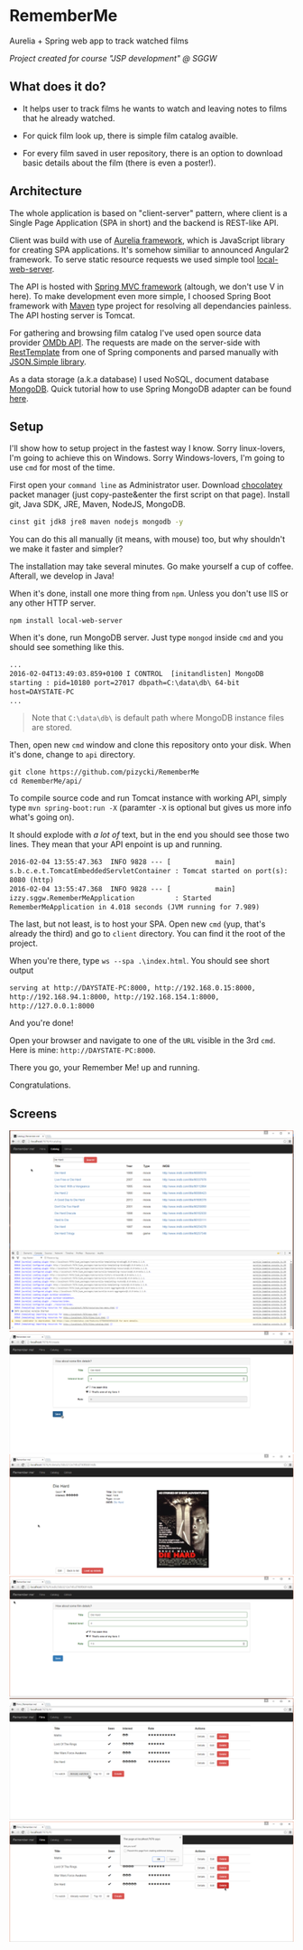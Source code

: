 # RememberMe
Aurelia + Spring web app to track watched films

_Project created for course "JSP development" @ SGGW_

## What does it do?
* It helps user to track films he wants to watch and leaving notes to films that he already watched.

* For quick film look up, there is simple film catalog avaible. 

* For every film saved in user repository, there is an option to download basic details about the film (there is even a poster!).

## Architecture
The whole application is based on "client-server" pattern, where client is a Single Page Application (SPA in short)
and the backend is REST-like API.

Client was build with use of [Aurelia framework](http://aurelia.io/), which is JavaScript library for creating SPA applications. 
It's somehow similiar to announced Angular2 framework. To serve static resource requests we used simple tool
[local-web-server](https://www.npmjs.com/package/local-web-server).

The API is hosted with [Spring MVC framework](http://docs.spring.io/spring/docs/current/spring-framework-reference/html/mvc.html)
(altough, we don't use V in here). To make development even more simple, I choosed Spring Boot framework with
[Maven](https://maven.apache.org/) type project for resolving all dependancies painless. The API hosting server is Tomcat.

For gathering and browsing film catalog I've used open source data provider [OMDb API](http://www.omdbapi.com/).
The requests are made on the server-side with [RestTemplate](https://spring.io/guides/gs/consuming-rest/) from one of 
Spring components and parsed manually with [JSON.Simple library](https://code.google.com/archive/p/json-simple/).

As a data storage (a.k.a database) I used NoSQL, document database [MongoDB](https://www.mongodb.org/).
Quick tutorial how to use Spring MongoDB adapter can be found [here](https://spring.io/guides/gs/accessing-data-mongodb/#use-maven). 

## Setup

I'll show how to setup project in the fastest way I know. Sorry linux-lovers, I'm going to achieve this on Windows. Sorry Windows-lovers, I'm going to use `cmd` for most of the time.

First open your `command line` as Administrator user. 
Download  [chocolatey](https://chocolatey.org/) packet manager (just copy-paste&enter the first script on that page).
Install git, Java SDK, JRE, Maven, NodeJS, MongoDB.

```bash
cinst git jdk8 jre8 maven nodejs mongodb -y
```
You can do this all manually (it means, with mouse) too, but why shouldn't we make it faster and simpler?

The installation may take several minutes. Go make yourself a cup of coffee. Afterall, we develop in Java!

When it's done, install one more thing from `npm`. Unless you don't use IIS or any other HTTP server.

```
npm install local-web-server
```

When it's done, run MongoDB server. Just type `mongod` inside `cmd` and you should see something like this.

```
...
2016-02-04T13:49:03.859+0100 I CONTROL  [initandlisten] MongoDB starting : pid=10180 port=27017 dbpath=C:\data\db\ 64-bit host=DAYSTATE-PC
...
```
> Note that `C:\data\db\` is default path where MongoDB instance files are stored.

Then, open new `cmd` window and clone this repository onto your disk. When it's done, change to `api` directory.

```
git clone https://github.com/pizycki/RememberMe 
cd RememberMe/api/
```

To compile source code and run Tomcat instance with working API, simply type `mvn spring-boot:run -X` (paramter `-X` is optional but gives us more info what's going on).

It should explode with _a lot of_ text, but in the end you should see those two lines. They mean that your API enpoint is up and running.

```
2016-02-04 13:55:47.363  INFO 9828 --- [           main] s.b.c.e.t.TomcatEmbeddedServletContainer : Tomcat started on port(s): 8080 (http)
2016-02-04 13:55:47.368  INFO 9828 --- [           main] izzy.sggw.RememberMeApplication          : Started RememberMeApplication in 4.018 seconds (JVM running for 7.989)
```

The last, but not least, is to host your SPA. Open new `cmd` (yup, that's already the third) and go to `client` directory. You can find it the root of the project.

When you're there, type `ws --spa .\index.html`. You should see short output

```
serving at http://DAYSTATE-PC:8000, http://192.168.0.15:8000, http://192.168.94.1:8000, http://192.168.154.1:8000, http://127.0.0.1:8000
```

And you're done!

Open your browser and navigate to one of the `URL` visible in the 3rd `cmd`. Here is mine: `http://DAYSTATE-PC:8000`.

There you go, your Remember Me! up and running.

Congratulations.

## Screens
![Browsing catalog](/screens/catalog.png)
![Creating film](/screens/create.png)
![Film with basic details](/screens/film_full_details.png)
![Rating film](/screens/edit_rating.png)
![Listing all films to watch](/screens/list_Already_watched.png)
![Deleting film](/screens/delete.png)
